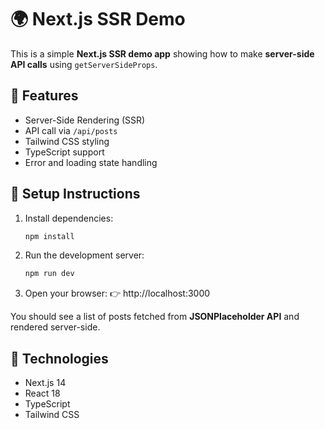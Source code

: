 # 🌍 Next.js SSR Demo

This is a simple **Next.js SSR demo app** showing how to make **server-side API calls** using `getServerSideProps`.

## 🚀 Features
- Server-Side Rendering (SSR)
- API call via `/api/posts`
- Tailwind CSS styling
- TypeScript support
- Error and loading state handling

## 🧩 Setup Instructions

1. Install dependencies:
   ```bash
   npm install
   ```

2. Run the development server:
   ```bash
   npm run dev
   ```

3. Open your browser:
   👉 http://localhost:3000

You should see a list of posts fetched from **JSONPlaceholder API** and rendered server-side.

## 🧠 Technologies
- Next.js 14
- React 18
- TypeScript
- Tailwind CSS

